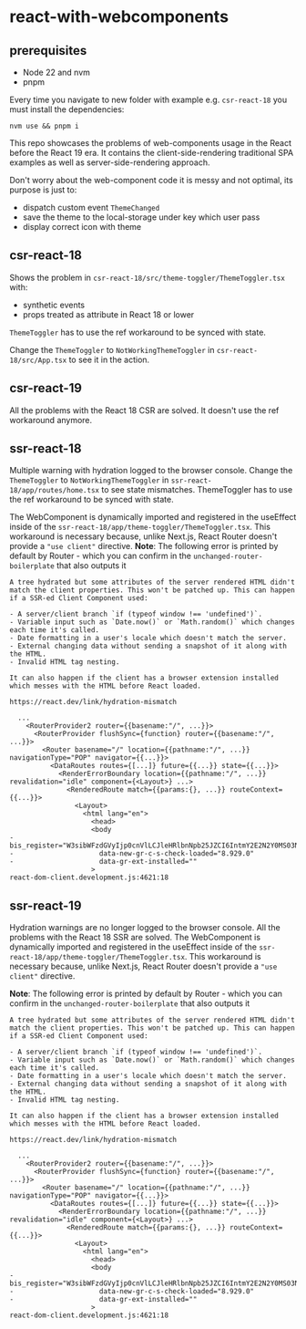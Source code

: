 # react-with-webcomponents

## prerequisites

- Node 22 and nvm
- pnpm

Every time you navigate to new folder with example e.g. `csr-react-18` you must install the dependencies:
```shell
nvm use && pnpm i
```

This repo showcases the problems of web-components usage in the React before the React 19 era.
It contains the client-side-rendering traditional SPA examples as well as server-side-rendering approach.

Don't worry about the web-component code it is messy and not optimal, its purpose is just to:

- dispatch custom event `ThemeChanged`
- save the theme to the local-storage under key which user pass
- display correct icon with theme

## csr-react-18

Shows the problem in `csr-react-18/src/theme-toggler/ThemeToggler.tsx` with:

- synthetic events
- props treated as attribute in React 18 or lower

`ThemeToggler` has to use the ref workaround to be synced with state.

Change the `ThemeToggler` to `NotWorkingThemeToggler` in `csr-react-18/src/App.tsx` to see it in the action.

## csr-react-19

All the problems with the React 18 CSR are solved. It doesn't use the ref workaround anymore.

## ssr-react-18

Multiple warning with hydration logged to the browser console.
Change the `ThemeToggler` to `NotWorkingThemeToggler` in `ssr-react-18/app/routes/home.tsx` to see state mismatches.
ThemeToggler has to use the ref workaround to be synced with state.

The WebComponent is dynamically imported and registered in the useEffect inside of the `ssr-react-18/app/theme-toggler/ThemeToggler.tsx`. This workaround is necessary because, unlike Next.js, React Router doesn't provide a `"use client"` directive.
**Note**: The following error is printed by default by Router - which you can confirm in the `unchanged-router-boilerplate` that also outputs it

```shell
A tree hydrated but some attributes of the server rendered HTML didn't match the client properties. This won't be patched up. This can happen if a SSR-ed Client Component used:

- A server/client branch `if (typeof window !== 'undefined')`.
- Variable input such as `Date.now()` or `Math.random()` which changes each time it's called.
- Date formatting in a user's locale which doesn't match the server.
- External changing data without sending a snapshot of it along with the HTML.
- Invalid HTML tag nesting.

It can also happen if the client has a browser extension installed which messes with the HTML before React loaded.

https://react.dev/link/hydration-mismatch

  ...
    <RouterProvider2 router={{basename:"/", ...}}>
      <RouterProvider flushSync={function} router={{basename:"/", ...}}>
        <Router basename="/" location={{pathname:"/", ...}} navigationType="POP" navigator={{...}}>
          <DataRoutes routes={[...]} future={{...}} state={{...}}>
            <RenderErrorBoundary location={{pathname:"/", ...}} revalidation="idle" component={<Layout>} ...>
              <RenderedRoute match={{params:{}, ...}} routeContext={{...}}>
                <Layout>
                  <html lang="en">
                    <head>
                    <body
-                     bis_register="W3sibWFzdGVyIjp0cnVlLCJleHRlbnNpb25JZCI6IntmY2E2N2Y0MS03NzZiLTQzOGEtOTM4Mi02NjIxNz..."
-                     data-new-gr-c-s-check-loaded="8.929.0"
-                     data-gr-ext-installed=""
                    >
react-dom-client.development.js:4621:18
```

## ssr-react-19

Hydration warnings are no longer logged to the browser console. All the problems with the React 18 SSR are solved.
The WebComponent is dynamically imported and registered in the useEffect inside of the `ssr-react-18/app/theme-toggler/ThemeToggler.tsx`. This workaround is necessary because, unlike Next.js, React Router doesn't provide a `"use client"` directive.

**Note**: The following error is printed by default by Router - which you can confirm in the `unchanged-router-boilerplate` that also outputs it

```shell
A tree hydrated but some attributes of the server rendered HTML didn't match the client properties. This won't be patched up. This can happen if a SSR-ed Client Component used:

- A server/client branch `if (typeof window !== 'undefined')`.
- Variable input such as `Date.now()` or `Math.random()` which changes each time it's called.
- Date formatting in a user's locale which doesn't match the server.
- External changing data without sending a snapshot of it along with the HTML.
- Invalid HTML tag nesting.

It can also happen if the client has a browser extension installed which messes with the HTML before React loaded.

https://react.dev/link/hydration-mismatch

  ...
    <RouterProvider2 router={{basename:"/", ...}}>
      <RouterProvider flushSync={function} router={{basename:"/", ...}}>
        <Router basename="/" location={{pathname:"/", ...}} navigationType="POP" navigator={{...}}>
          <DataRoutes routes={[...]} future={{...}} state={{...}}>
            <RenderErrorBoundary location={{pathname:"/", ...}} revalidation="idle" component={<Layout>} ...>
              <RenderedRoute match={{params:{}, ...}} routeContext={{...}}>
                <Layout>
                  <html lang="en">
                    <head>
                    <body
-                     bis_register="W3sibWFzdGVyIjp0cnVlLCJleHRlbnNpb25JZCI6IntmY2E2N2Y0MS03NzZiLTQzOGEtOTM4Mi02NjIxNz..."
-                     data-new-gr-c-s-check-loaded="8.929.0"
-                     data-gr-ext-installed=""
                    >
react-dom-client.development.js:4621:18
```
